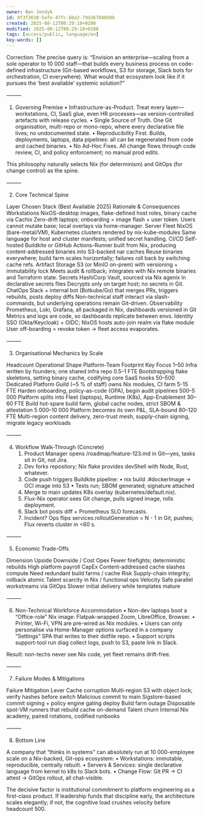 ```yaml
---
owner: Ben Jendyk
id: 8f3f3638-5afe-47fc-bbe2-79d367840d9b
created: 2025-08-12T00:29:10+0200
modified: 2025-08-12T00:29:10+0200
tags: [access/public, language/en]
key-words: []
---
```


Correction: The precise query is: “Envision an enterprise—scaling from a sole operator to 10 000 staff—that builds every business process on code-defined infrastructure (Git-based workflows, S3 for storage, Slack bots for orchestration, CI everywhere). What would that ecosystem look like if it pursues the ‘best available’ systemic solution?”

⸻

1. Governing Premise
	•	Infrastructure-as-Product. Treat every layer—workstations, CI, SaaS glue, even HR processes—as version-controlled artefacts with release cycles.
	•	Single Source of Truth. One Git organisation, multi-repo or mono-repo, where every declarative file lives; no undocumented state.
	•	Reproducibility First. Builds, deployments, laptops, data pipelines: all can be regenerated from code and cached binaries.
	•	No Ad-Hoc Fixes. All change flows through code review, CI, and policy enforcement; no manual prod edits.

This philosophy naturally selects Nix (for determinism) and GitOps (for change control) as the spine.

⸻

2. Core Technical Spine

Layer	Chosen Stack (Best Available 2025)	Rationale & Consequences
Workstations	NixOS-desktop images, flake-defined host roles, binary cache via Cachix	Zero-drift laptops; onboarding = image flash + user token. Users cannot mutate base; local overlays via home-manager.
Server Fleet	NixOS (bare-metal/VM), Kubernetes clusters rendered by nix-kube-modules	Same language for host and cluster manifests; unified secret handling.
CI/CD	Self-hosted Buildkite or GitHub Actions-Runner built from Nix, producing content-addressed binaries into S3-backed nar caches	Reuse binaries everywhere; build farm scales horizontally; failures roll back by switching cache refs.
Artifact Storage	S3 (or MinIO on-prem) with versioning + immutability lock	Meets audit & rollback; integrates with Nix remote binaries and Terraform state.
Secrets	HashiCorp Vault, sourced via Nix agenix in declarative secrets files	Decrypts only on target host; no secrets in Git.
ChatOps	Slack + internal bot (Botkube/Go) that merges PRs, triggers rebuilds, posts deploy diffs	Non-technical staff interact via slash-commands, but underlying operations remain Git-driven.
Observability	Prometheus, Loki, Grafana, all packaged in Nix, dashboards versioned in Git	Metrics and logs are code, so dashboards replicate between envs.
Identity	SSO (Okta/Keycloak) + OIDC; NixOS hosts auto-join realm via flake module	User off-boarding = revoke token → fleet access evaporates.


⸻

3. Organisational Mechanics by Scale

Headcount	Operational Shape	Platform-Team Footprint	Key Focus
1–50	Infra written by founders; one shared infra repo	0.5–1 FTE	Bootstrapping flake skeletons, setting binary cache, codifying core SaaS hooks
50–500	Dedicated Platform Guild (~5 % of staff) owns Nix modules, CI farm	5-15 FTE	Harden onboarding, policy-as-code (OPA), begin audit pipelines
500–5 000	Platform splits into Fleet (laptops), Runtime (K8s), App-Enablement	30–60 FTE	Build hot-spare build farm, global cache nodes, strict SBOM & attestation
5 000–10 000	Platform becomes its own P&L, SLA-bound	80–120 FTE	Multi-region content delivery, zero-trust mesh, supply-chain signing, migrate legacy workloads


⸻

4. Workflow Walk-Through (Concrete)
	1.	Product Manager opens /roadmap/feature-123.md in Git—yes, tasks sit in Git, not Jira.
	2.	Dev forks repository; Nix flake provides devShell with Node, Rust, whatever.
	3.	Code push triggers Buildkite pipeline:
	•	nix build .#dockerImage → OCI image into S3
	•	Tests run; SBOM generated; signature attached
	4.	Merge to main updates K8s overlay (kubernetes/default.nix).
	5.	Flux-Nix operator sees Git change, pulls signed image, rolls deployment.
	6.	Slack bot posts diff + Prometheus SLO forecasts.
	7.	Incident? Ops flips services.rolloutGeneration = N - 1 in Git, pushes; Flux reverts cluster in <60 s.

⸻

5. Economic Trade-Offs

Dimension	Upside	Downside / Cost
Opex	Fewer firefights; deterministic rebuilds	High platform payroll
CapEx	Content-addressed cache slashes compute	Need redundant build farms / cache
Risk	Supply-chain integrity; rollback atomic	Talent scarcity in Nix / functional ops
Velocity	Safe parallel workstreams via GitOps	Slower initial delivery while templates mature


⸻

6. Non-Technical Workforce Accommodation
	•	Non-dev laptops boot a “Office-role” Nix image: Flatpak-wrapped Zoom, LibreOffice, Browser.
	•	Printer, Wi-Fi, VPN are pre-wired as Nix modules.
	•	Users can only personalise via Home-Manager options surfaced in a company “Settings” SPA that writes to their dotfile repo.
	•	Support scripts support-tool run diag collect logs, push to S3, paste link in Slack.

Result: non-techs never see Nix code, yet fleet remains drift-free.

⸻

7. Failure Modes & Mitigations

Failure	Mitigation Lever
Cache corruption	Multi-region S3 with object lock; verify hashes before switch
Malicious commit to main	Sigstore-based commit signing + policy engine gating deploy
Build farm outage	Disposable spot-VM runners that rebuild cache on-demand
Talent churn	Internal Nix academy, paired rotations, codified runbooks


⸻

8. Bottom Line

A company that “thinks in systems” can absolutely run at 10 000-employee scale on a Nix-backed, Git-ops ecosystem:
	•	Workstations: immutable, reproducible, centrally rebuilt.
	•	Servers & Services: single declarative language from kernel to k8s to Slack bots.
	•	Change Flow: Git PR → CI attest → GitOps rollout, all chat-visible.

The decisive factor is institutional commitment to platform engineering as a first-class product.
If leadership funds that discipline early, the architecture scales elegantly; if not, the cognitive load crushes velocity before headcount 500.